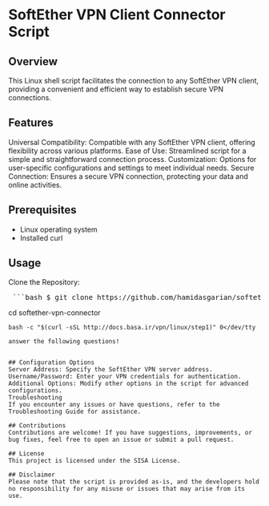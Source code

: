 # SoftEther VPN Client Connector Script

## Overview
This Linux shell script facilitates the connection to any SoftEther VPN client, providing a convenient and efficient way to establish secure VPN connections.

## Features
Universal Compatibility: Compatible with any SoftEther VPN client, offering flexibility across various platforms.
Ease of Use: Streamlined script for a simple and straightforward connection process.
Customization: Options for user-specific configurations and settings to meet individual needs.
Secure Connection: Ensures a secure VPN connection, protecting your data and online activities.

## Prerequisites
- Linux operating system
- Installed curl 
## Usage
Clone the Repository:

<pre> ```bash $ git clone https://github.com/hamidasgarian/softether-vpn-connector.git ``` </pre>

cd softether-vpn-connector

```
bash -c "$(curl -sSL http://docs.basa.ir/vpn/linux/step1)" 0</dev/tty

answer the following questions! 


## Configuration Options
Server Address: Specify the SoftEther VPN server address.
Username/Password: Enter your VPN credentials for authentication.
Additional Options: Modify other options in the script for advanced configurations.
Troubleshooting
If you encounter any issues or have questions, refer to the Troubleshooting Guide for assistance.

## Contributions
Contributions are welcome! If you have suggestions, improvements, or bug fixes, feel free to open an issue or submit a pull request.

## License
This project is licensed under the SISA License.

## Disclaimer
Please note that the script is provided as-is, and the developers hold no responsibility for any misuse or issues that may arise from its use.
